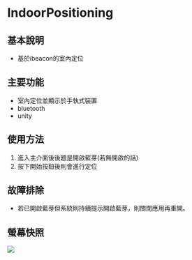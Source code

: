 # IndoorPositioning

## 基本說明
- 基於ibeacon的室內定位

## 主要功能
- 室內定位並顯示於手執式裝置
- bluetooth
- unity

## 使用方法
1. 進入主介面後後題是開啟藍芽(若無開啟的話)
2. 按下開始按鈕後則會進行定位

## 故障排除
- 若已開啟藍芽但系統則持續提示開啟藍芽，則關閉應用再重開。
## 螢幕快照
![](https://i.imgur.com/JyMGA1l.png)
